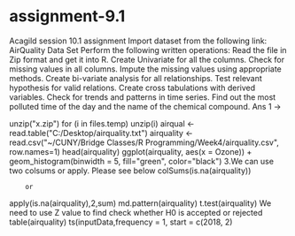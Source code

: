 # assignment-9.1
Acagild session 10.1 assignment
Import dataset from the following link: AirQuality Data Set
Perform the following written operations:
Read the file in Zip format and get it into R.
Create Univariate for all the columns.
Check for missing values in all columns.
Impute the missing values using appropriate methods.
Create bi-variate analysis for all relationships.
Test relevant hypothesis for valid relations.
Create cross tabulations with derived variables.
Check for trends and patterns in time series.
Find out the most polluted time of the day and the name of the chemical compound.
Ans 1 ->

unzip("x.zip")
for (i in files.temp)
unzip(i)
airqual <- read.table("C:/Desktop/airquality.txt")
airquality <- read.csv("~/CUNY/Bridge Classes/R Programming/Week4/airquality.csv", row.names=1) head(airquality)
ggplot(airquality, aes(x = Ozone)) + geom_histogram(binwidth = 5, fill="green", color="black")
3.We can use two colsums or apply. Please see below
colSums(is.na(airquality))

        or 
        
apply(is.na(airquality),2,sum)
md.pattern(airquality)
t.test(airquality)
We need to use Z value to find check whether H0 is accepted or rejected
table(airquality)
ts(inputData,frequency = 1, start = c(2018, 2)

